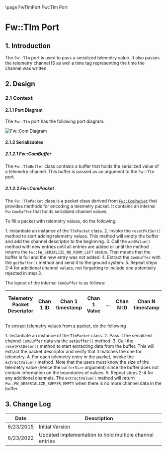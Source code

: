 \page FwTlmPort Fw::Tlm Port
# Fw::Tlm Port

## 1. Introduction

The `Fw::Tlm` port is used to pass a serialized telemetry value. It also passes the telemetry channel IS as well a time tag representing the time the channel was written. 

## 2. Design

### 2.1 Context

#### 2.1.1 Port Diagram

The `Fw::Tlm` port has the following port diagram:

![Fw::Com Diagram](img/FwTlmBDD.jpg "Fw::Com Port")

#### 2.1.2 Serializables

##### 2.1.2.1 Fw::ComBuffer

The `Fw::TlmBuffer` class contains a buffer that holds the serialized value of a telemetry channel. This buffer is passed as an argument to the `Fw::Tlm` port.

##### 2.1.2.2 Fw::ComPacket 

The `Fw::TlmPacket` class is a packet class derived from [`Fw::ComPacket`](../../Com/docs/sdd.html) that provides methods for encoding a telemetry packet. It contains an internal `Fw:ComBuffer` that holds serialized channel values.

To fill a packet with telemetry values, do the following.

1\. Instantiate an instance of the `TlmPacket` class.
2\. Invoke the `resetPktSer()` method to start adding telemetry values. This method will empty the buffer and add the channel descriptor to the beginning.
3\. Call the `addValue()` method with new entries until all entries are added or until the method returns the `Fw::FW_SERIALIZE_NO_ROOM_LEFT` status. That means that the buffer is full and the new entry was not added.
4\. Extract the `ComBuffer` with the `getBuffer()` method and send it to the ground system.
5\. Repeat steps 2-4 for additional channel values, not forgetting to include one potentially rejected in step 3.

The layout of the internal `ComBuffer` is as follows:

|Telemetry Packet Descriptor|Chan 1 ID|Chan 1 timestamp|Chan 1 Value|....|Chan N ID|Chan N timestamp|Chan N Value|Left over buffer space|
|---|---|---|---|---|---|---|----|---|

To extract telemetry values from a packet, do the following

1\. Instantiate an instance of the `TlmPacket` class.
2\. Pass it the serialized channel `ComBuffer` data via the `setBuffer()` method.
3\. Call the `resetPktDeser()` method to start extracting data from the buffer. This will extract the packet descriptor and verify that it matches the one for telemetry.
4\. For each telemetry entry in the packet, invoke the `extractValue()` method. Note that the users must know the size of the telemetry value (hence the `bufferSize` argument) since the buffer does not contain information on the boundaries of values.
5\. Repeat steps 2-4 for any additional channels. The `extractValue()` method will return `Fw::FW_DESERIALIZE_BUFFER_EMPTY` when there is no more channel data in the buffer.

## 3. Change Log

Date | Description
---- | -----------
6/23/2015 |  Initial Version
6/23/2022 |  Updated implementation to hold multiple channel entries
